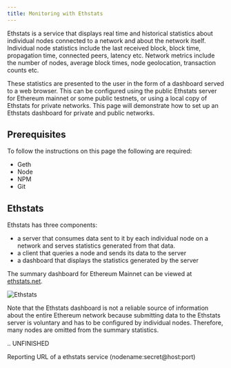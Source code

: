 ```yaml
---
title: Monitoring with Ethstats
---
```


Ethstats is a service that displays real time and historical statistics about individual
nodes connected to a network and about the network itself. Individual node statistics include
the last received block, block time, propagation time, connected peers, latency etc. Network
metrics include the number of nodes, average block times, node geolocation,
transaction counts etc. 

These statistics are presented to the user in the form of a dashboard served to a web browser.
This can be configured using the public Ethstats server for Ethereum mainnet or some
public testnets, or using a local copy of Ethstats for private networks. This page will 
demonstrate how to set up an Ethstats dashboard for private and public networks.

## Prerequisites

To follow the instructions on this page the following are required:

* Geth
* Node
* NPM
* Git

## Ethstats

Ethstats has three components: 
* a server that consumes data sent to it by each individual node on a network and serves 
	statistics generated from that data.
* a client that queries a node and sends its data to the server
* a dashboard that displays the statistics generated by the server

The summary dashboard for Ethereum Mainnet can be viewed at [ethstats.net](https://ethstats.net/).

![Ethstats](/ethstats-mainnet.png)

Note that the Ethstats dashboard is not a reliable source of information about the entire Ethereum
network because submitting data to the Ethstats server is voluntary and has to be configured by
individual nodes. Therefore, many nodes are omitted from the summary statistics.




.. UNFINISHED

Reporting URL of a ethstats service (nodename:secret@host:port)
